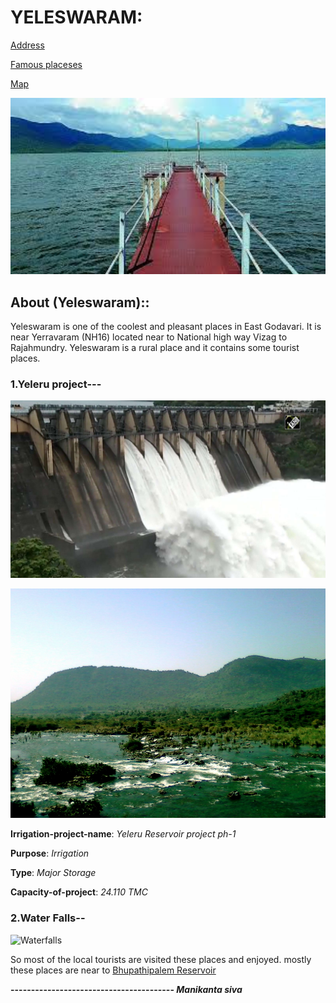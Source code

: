 # YELESWARAM:                                           
[Address](add.md)

[Famous placeses](pic.md)

[Map](https://www.google.com/maps/search/yeleswaram+yeleru+project/@17.3106141,82.0169757,12z/data=!3m1!4b1)                


 <img src="elsm-1.jpg" alt="Yeleswaram project image" style="width:900px ;" >

## About (Yeleswaram)::
 Yeleswaram is one of the coolest and pleasant places in East Godavari.
 It is near Yerravaram (NH16) located near to  National high way Vizag to Rajahmundry.
 Yeleswaram is a rural place and it contains some tourist places.
   
### 1.Yeleru project---
   
![yeleru](yeleru-1.jpg)

 
 <img src="Yeleru_river.jpg" alt="Yeleswaram project image" style="width:900px ;" >


 **Irrigation-project-name**: _Yeleru Reservoir project ph-1_

 **Purpose**: _Irrigation_

 **Type**: _Major Storage_

 **Capacity-of-project**: _24.110 TMC_


### 2.Water Falls--

 ![Waterfalls](ylsm-waterfalls.jpeg)

 So most of the local tourists are visited these places and enjoyed.
 mostly these places are near to [Bhupathipalem Reservoir](Bhupathi.jpeg)


<audio ref='Water falls Bgm sound' src="Water-fall-BGM.mp3" autoplay loop></audio>

 **---------------------------------------- _Manikanta siva_**

